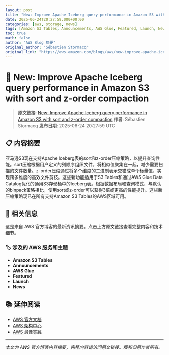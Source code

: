 ```yaml
---
layout: post
title: "New: Improve Apache Iceberg query performance in Amazon S3 with sort and z-order compaction"
date: 2025-06-24T20:27:59.000+00:00
categories: [aws, storage, news]
tags: [Amazon S3 Tables, Announcements, AWS Glue, Featured, Launch, News]
toc: true
math: false
author: "AWS Blog 摘要"
original_author: "Sébastien Stormacq"
original_link: "https://aws.amazon.com/blogs/aws/new-improve-apache-iceberg-query-performance-in-amazon-s3-with-sort-and-z-order-compaction/"
---
```


# 💾 New: Improve Apache Iceberg query performance in Amazon S3 with sort and z-order compaction

> **原文链接**: [New: Improve Apache Iceberg query performance in Amazon S3 with sort and z-order compaction](https://aws.amazon.com/blogs/aws/new-improve-apache-iceberg-query-performance-in-amazon-s3-with-sort-and-z-order-compaction/)
> **作者**: Sébastien Stormacq
> **发布日期**: 2025-06-24 20:27:59 UTC

## 📋 内容摘要

亚马逊S3现在支持Apache Iceberg表的sort和z-order压缩策略，以提升查询性能。sort压缩根据用户定义的列顺序组织文件，将相似值聚集在一起，减少需要扫描的文件数量。z-order压缩通过将多个维度的二进制表示交错成单个标量值，实现跨多维度的高效文件剪枝。这些新功能适用于S3 Tables和通过AWS Glue Data Catalog优化的通用S3存储桶中的Iceberg表。根据数据布局和查询模式，与默认的binpack策略相比，使用sort或z-order可以获得3倍或更高的性能提升。这些新压缩策略现已在所有支持Amazon S3 Tables的AWS区域可用。

## 🔗 相关信息

这是来自 AWS 官方博客的最新资讯摘要。点击上方原文链接查看完整内容和技术细节。

### 🏷️ 涉及的 AWS 服务和主题

- **Amazon S3 Tables**
- **Announcements**
- **AWS Glue**
- **Featured**
- **Launch**
- **News**

## 📚 延伸阅读

- [AWS 官方文档](https://docs.aws.amazon.com/)
- [AWS 架构中心](https://aws.amazon.com/architecture/)
- [AWS 最佳实践](https://aws.amazon.com/architecture/well-architected/)

---

*本文为 AWS 官方博客内容摘要，完整内容请访问原文链接。版权归原作者所有。*